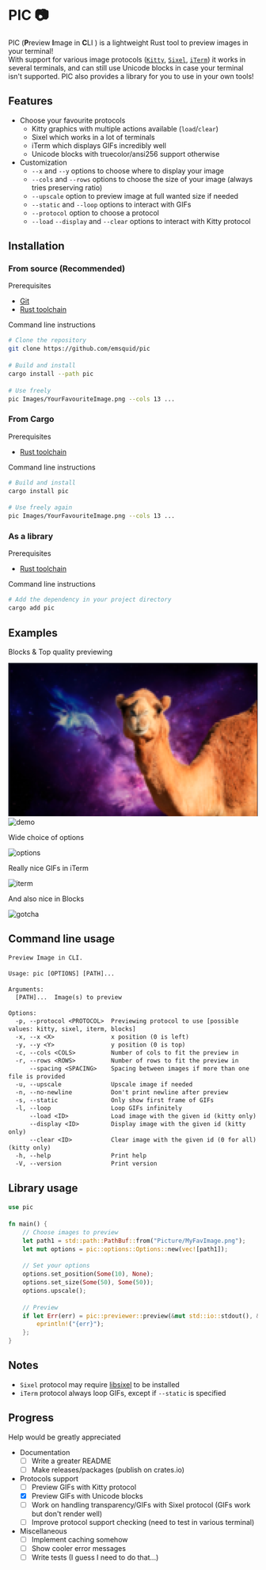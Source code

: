 # PIC 📷

PIC (**P**review **I**mage in **C**LI ) is a lightweight Rust tool to preview images in your terminal!
<br>
With support for various image protocols ([`Kitty`](https://sw.kovidgoyal.net/kitty/graphics-protocol/), [`Sixel`](https://saitoha.github.io/libsixel/), [`iTerm`](https://iterm2.com/documentation-images.html)) it works in several terminals, and can still use Unicode blocks in case your terminal isn't supported.
PIC also provides a library for you to use in your own tools!

## Features

- Choose your favourite protocols
    * Kitty graphics with multiple actions available (`load`/`clear`)
    * Sixel which works in a lot of terminals
    * iTerm which displays GIFs incredibly well
    * Unicode blocks with truecolor/ansi256 support otherwise
- Customization
    * `--x` and `--y` options to choose where to display your image
    * `--cols` and `--rows` options to choose the size of your image (always tries preserving ratio)
    * `--upscale` option to preview image at full wanted size if needed
    * `--static` and `--loop` options to interact with GIFs
    * `--protocol` option to choose a protocol
    * `--load` `--display` and `--clear` options to interact with Kitty protocol

## Installation

### From source (Recommended)

Prerequisites
- [Git](https://git-scm.com/downloads)
- [Rust toolchain](https://www.rust-lang.org/tools/install)

Command line instructions
```bash
# Clone the repository
git clone https://github.com/emsquid/pic

# Build and install
cargo install --path pic

# Use freely
pic Images/YourFavouriteImage.png --cols 13 ...
```

### From Cargo

Prerequisites
- [Rust toolchain](https://www.rust-lang.org/tools/install)

Command line instructions
```bash
# Build and install
cargo install pic

# Use freely again
pic Images/YourFavouriteImage.png --cols 13 ...
```

### As a library

Prerequisites
- [Rust toolchain](https://www.rust-lang.org/tools/install)

Command line instructions
```bash
# Add the dependency in your project directory
cargo add pic
```

## Examples

Blocks & Top quality previewing

![demo](examples/blocks.png)
![demo](examples/top_quality.png)

Wide choice of options

![options](examples/options.gif)

Really nice GIFs in iTerm

![iterm](examples/iterm.gif)

And also nice in Blocks

![gotcha](examples/blocks.gif)

## Command line usage

```
Preview Image in CLI.

Usage: pic [OPTIONS] [PATH]...

Arguments:
  [PATH]...  Image(s) to preview

Options:
  -p, --protocol <PROTOCOL>  Previewing protocol to use [possible values: kitty, sixel, iterm, blocks]
  -x, --x <X>                x position (0 is left)
  -y, --y <Y>                y position (0 is top)
  -c, --cols <COLS>          Number of cols to fit the preview in
  -r, --rows <ROWS>          Number of rows to fit the preview in
      --spacing <SPACING>    Spacing between images if more than one file is provided
  -u, --upscale              Upscale image if needed
  -n, --no-newline           Don't print newline after preview
  -s, --static               Only show first frame of GIFs
  -l, --loop                 Loop GIFs infinitely
      --load <ID>            Load image with the given id (kitty only)
      --display <ID>         Display image with the given id (kitty only)
      --clear <ID>           Clear image with the given id (0 for all) (kitty only)
  -h, --help                 Print help
  -V, --version              Print version
```

## Library usage 

```rust
use pic

fn main() {
    // Choose images to preview
    let path1 = std::path::PathBuf::from("Picture/MyFavImage.png");
    let mut options = pic::options::Options::new(vec![path1]);

    // Set your options
    options.set_position(Some(10), None);
    options.set_size(Some(50), Some(50));
    options.upscale();

    // Preview
    if let Err(err) = pic::previewer::preview(&mut std::io::stdout(), &mut options) {
        eprintln!("{err}");
    };
}
```

## Notes 

- `Sixel` protocol may require [libsixel](https://github.com/saitoha/libsixel) to be installed
- `iTerm` protocol always loop GIFs, except if `--static` is specified

## Progress

Help would be greatly appreciated

- Documentation
    * [ ] Write a greater README
    * [ ] Make releases/packages (publish on crates.io)
- Protocols support
    * [ ] Preview GIFs with Kitty protocol
    * [x] Preview GIFs with Unicode blocks
    * [ ] Work on handling transparency/GIFs with Sixel protocol (GIFs work but don't render well)
    * [ ] Improve protocol support checking (need to test in various terminal)
- Miscellaneous
    * [ ] Implement caching somehow
    * [ ] Show cooler error messages
    * [ ] Write tests (I guess I need to do that...)
